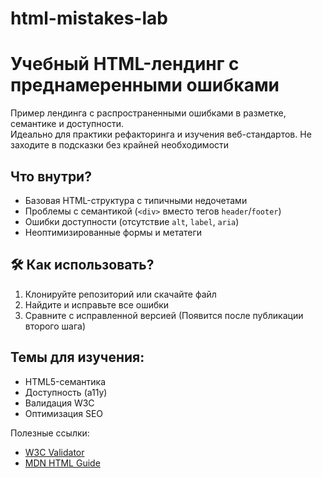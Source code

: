 # html-mistakes-lab
# Учебный HTML-лендинг с преднамеренными ошибками 

Пример лендинга с распространенными ошибками в разметке, семантике и доступности.  
Идеально для практики рефакторинга и изучения веб-стандартов. Не заходите в подсказки без крайней необходимости

## Что внутри?
- Базовая HTML-структура с типичными недочетами
- Проблемы с семантикой (`<div>` вместо тегов `header`/`footer`)
- Ошибки доступности (отсутствие `alt`, `label`, `aria`)
- Неоптимизированные формы и метатеги

## 🛠 Как использовать?
1. Клонируйте репозиторий или скачайте файл
2. Найдите и исправьте все ошибки
3. Сравните с исправленной версией (Появится после публикации второго шага)

## Темы для изучения:
- HTML5-семантика
- Доступность (a11y)
- Валидация W3C
- Оптимизация SEO

Полезные ссылки:
- [W3C Validator](https://validator.w3.org/)
- [MDN HTML Guide](https://developer.mozilla.org/ru/docs/Web/HTML)
